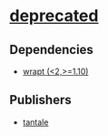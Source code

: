 # [deprecated](https://pypi.org/project/deprecated)

## Dependencies
- [wrapt (<2,>=1.10)](packages/w/wrapt.md)



## Publishers
- [tantale](https://pypi.org/user/tantale)

